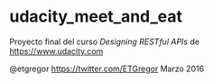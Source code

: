 # udacity_meet_and_eat
Proyecto final del curso *Designing RESTful APIs* de https://www.udacity.com

@etgregor
https://twitter.com/ETGregor
Marzo 2016

